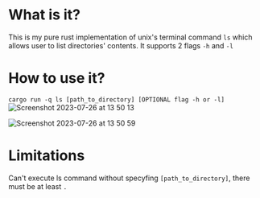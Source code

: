 # What is it?
  This is my pure rust implementation of unix's terminal command ```ls``` which allows user to list directories' contents. It supports 2 flags ```-h``` and ```-l```

# How to use it?
  ```cargo run -q ls [path_to_directory] [OPTIONAL flag -h or -l]```
![Screenshot 2023-07-26 at 13 50 13](https://github.com/Wigya/ls_command_implementation/assets/59150755/db8959e8-86b7-4d2b-a820-62dc0a50052d)

![Screenshot 2023-07-26 at 13 50 59](https://github.com/Wigya/ls_command_implementation/assets/59150755/f2d133c3-8612-49d6-a627-524237b118d8)

# Limitations
  Can't execute ls command without specyfing ```[path_to_directory]```, there must be at least ```.```

